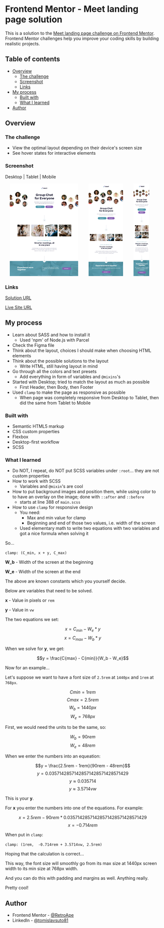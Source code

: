 # Frontend Mentor - Meet landing page solution

This is a solution to the [Meet landing page challenge on Frontend Mentor](https://www.frontendmentor.io/challenges/meet-landing-page-rbTDS6OUR). Frontend Mentor challenges help you improve your coding skills by building realistic projects. 

## Table of contents

- [Overview](#overview)
  - [The challenge](#the-challenge)
  - [Screenshot](#screenshot)
  - [Links](#links)
- [My process](#my-process)
  - [Built with](#built-with)
  - [What I learned](#what-i-learned)
- [Author](#author)

## Overview

### The challenge

- View the optimal layout depending on their device's screen size
- See hover states for interactive elements

### Screenshot

Desktop | Tablet | Mobile

<p>
<img src="meet landing page (desktop).png" height="300" hspace="15">
<img src="meet landing page (tablet).png" height="300" hspace="15">
<img src="meet landing page (mobile).png" height="300" hspace="15">
</p>

### Links

[Solution URL](https://www.frontendmentor.io/solutions/smoothly-responsive-landing-page-with-the-help-of-clamp--8dg6VkyED)

[Live Site URL](https://retroape.github.io/meet-landing-page/)

## My process

- Learn about SASS and how to install it
  - Used 'npm' of Node.js with Parcel
- Check the Figma file
- Think about the layout, choices I should make when choosing HTML elements
- Think about the possible solutions to the layout
  - Write HTML, still having layout in mind
- Go through all the colors and text presets
  - Add everything in form of variables and `@mixins`'s
- Started with Desktop; tried to match the layout as much as possible
  - First Header, then Body, then Footer
- Used `clamp` to make the page as responsive as possible
  - When page was completely responsive from Desktop to Tablet, then did the same from Tablet to Mobile

### Built with

- Semantic HTML5 markup
- CSS custom properties
- Flexbox
- Desktop-first workflow
- SCSS

### What I learned

- Do NOT, I repeat, do NOT put SCSS variables under `:root`... they are not custom properties
- How to work with SCSS
  - Variables and `@mixin`'s are cool
- How to put background images and position them, while using color to to have an overlay on the image; done with `::after` and `::before`
  - starts at line 388 of `main.scss`
- How to use `clamp` for responsive design
  - You need:
    - Max and min value for clamp
    - Beginning and end of those two values, i.e. width of the screen
  - Used elementary math to write two equations with two variables and got a nice formula when solving it

So...

`clamp: (C_min, x + y, C_max)`

**W_b** - Width of the screen at the beginning

**W_e** - Width of the screen at the end

The above are known constants which you yourself decide.

Below are variables that need to be solved.

**x** - Value in pixels or `rem`

**y** - Value in `vw`

The two equations we set:

$$x = C_{min} - W_e*y$$
$$x = C_{max} - W_b*y$$

When we solve for **y**, we get:

$$y = \frac{C{max} - C{min}}{W_b - W_e}$$

Now for an example...

Let's suppose we want to have a font size of `2.5rem` at `1440px` and `1rem` at `768px`.

$$C{min} = 1rem$$ 
$$C{max} = 2.5rem$$
$$W_b = 1440px$$
$$W_e = 768px$$

First, we would need the units to be the same, so:

$$W_b = 90rem$$
$$W_e = 48rem$$

When we enter the numbers into an equeation:

$$y = \frac{2.5rem - 1rem}{90rem - 48rem}$$
$$y = 0.03571428571428571428571428571429$$
$$y \approx 0.035714$$
$$y \approx 3.5714vw$$

This is your **y**. 

For **x** you enter the numbers into one of the equations. For example:

$$x = 2.5rem - 90rem * 0.03571428571428571428571428571429$$
$$x = -0.714rem$$

When put in `clamp`:

`clamp: (1rem,  -0.714rem + 3.5714vw, 2.5rem)`

Hoping that the calculation is correct...

This way, the font size will smoothly go from its max size at 1440px screen width to its min size at 768px width.

And you can do this with padding and margins as well. Anything really.

Pretty cool!

## Author

- Frontend Mentor - [@RetroApe](https://www.frontendmentor.io/profile/RetroApe)
- LinkedIn - [@tomislavsuto81](https://www.linkedin.com/in/tomislavsuto81)
